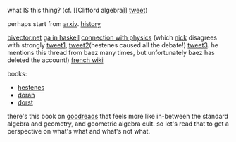 what IS this thing? (cf. [[Clifford algebra]] [tweet](https://twitter.com/JasonHise64/status/1587506316800446464?s=20))

perhaps start from [arxiv](https://arxiv.org/abs/1802.08153).
[history](https://twitter.com/prathyvsh/status/837689094574501888)

[bivector.net](https://bivector.net) 
[ga in haskell](https://crypto.stanford.edu/~blynn/haskell/ga.html) 
[connection with physics](https://geocalc.clas.asu.edu/html/Intro.html) (which [nick]() disagrees with strongly [tweet1](https://twitter.com/anisomorphism/status/1630250818388500480), [tweet2](https://twitter.com/anisomorphism/status/1630255033966112769?s=20)(hestenes caused all the debate!) [tweet3](https://twitter.com/anisomorphism/status/1511051771417931789?s=20). he mentions this thread from baez many times, but unfortunately baez has deleted the account!)
[french wiki](https://fr.wikipedia.org/wiki/Alg%C3%A8bre_g%C3%A9om%C3%A9trique)

books:
- [hestenes](https://www.goodreads.com/book/show/245490.New_Foundations_for_Classical_Mechanics?ac=1&from_search=true&qid=7oJH95nidm&rank=1)
- [doran](https://www.goodreads.com/book/show/3296937-geometric-algebra-for-physicists?from_search=true&from_srp=true&qid=zs2GbzO8MS&rank=1)
- [dorst](https://www.goodreads.com/book/show/223721.Geometric_Algebra_for_Computer_Science?from_search=true&from_srp=true&qid=MbWRo1tQ0p&rank=1)

there's this book on [goodreads](https://www.goodreads.com/book/show/52140237-geometric-multivector-analysis?from_search=true&from_srp=true&qid=6WBBoKlfDg&rank=1) that feels more like in-between the standard algebra and geometry, and geometric algebra cult. so let's read that to get a perspective on what's what and what's not what.